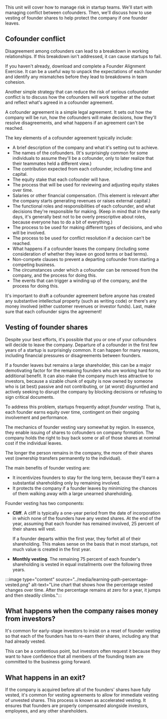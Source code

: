 This unit will cover how to manage risk in startup teams. We'll start with managing conflict between cofounders. Then, we'll discuss how to use vesting of founder shares to help protect the company if one founder leaves.

## Cofounder conflict

Disagreement among cofounders can lead to a breakdown in working relationships. If this breakdown isn't addressed, it can cause startups to fail.

If you haven't already, download and complete a Founder Alignment Exercise. It can be a useful way to unpack the expectations of each founder and identify any mismatches before they lead to breakdowns in team cohesion.

Another simple strategy that can reduce the risk of serious cofounder conflict is to discuss how the cofounders will work together at the outset and reflect what's agreed in a cofounder agreement.

A cofounder agreement is a simple legal agreement. It sets out how the company will be run, how the cofounders will make decisions, how they'll resolve disagreements, and what happens if an agreement can't be reached.

The key elements of a cofounder agreement typically include:

- A brief description of the company and what it's setting out to achieve.
- The names of the cofounders. (It's surprisingly common for some individuals to assume they'll be a cofounder, only to later realize that their teammates held a different view.)
- The contribution expected from each cofounder, including time and capital.
- The equity stake that each cofounder will have.
- The process that will be used for reviewing and adjusting equity stakes over time.
- Salaries or other financial compensation. (This element is relevant after the company starts generating revenues or raises external capital.)
- The functional roles and responsibilities of each cofounder, and what decisions they're responsible for making. (Keep in mind that in the early days, it's generally best not to be overly prescriptive about roles, because everyone has to do a bit of everything.)
- The process to be used for making different types of decisions, and who will be involved.
- The process to be used for conflict resolution if a decision can't be reached.
- What happens if a cofounder leaves the company (including some consideration of whether they leave on good terms or bad terms).
- Non-compete clauses to prevent a departing cofounder from starting a competing business.
- The circumstances under which a cofounder can be removed from the company, and the process for doing this.
- The events that can trigger a winding up of the company, and the process for doing this.

It's important to draft a cofounder agreement before anyone has created any substantive intellectual property (such as writing code) or there's any money involved (either customer revenues or investor funds). Last, make sure that each cofounder signs the agreement!

## Vesting of founder shares

Despite your best efforts, it's possible that you or one of your cofounders will decide to leave the company. Departure of a cofounder in the first few years of a startup is surprisingly common. It can happen for many reasons, including financial pressures or disagreements between founders.

If a founder leaves but remains a large shareholder, this can be a major demotivating factor for the remaining founders who are working hard for no additional benefit. It can also make the company much less attractive to investors, because a sizable chunk of equity is now owned by someone who is (at best) passive and not contributing, or (at worst) disgruntled and actively seeking to disrupt the company by blocking decisions or refusing to sign critical documents.

To address this problem, startups frequently adopt *founder vesting*. That is, each founder earns equity over time, contingent on their ongoing involvement and performance.

The mechanics of founder vesting vary somewhat by region. In essence, they enable issuing of shares to cofounders on company formation. The company holds the right to buy back some or all of those shares at nominal cost if the individual leaves.

The longer the person remains in the company, the more of their shares vest (ownership transfers permanently to the individual).

The main benefits of founder vesting are:

- It incentivizes founders to stay for the long term, because they'll earn a substantial shareholding only by remaining involved.
- It protects the company if a founder leaves by minimizing the chances of them walking away with a large unearned shareholding.

Founder vesting has two components:

- **Cliff**. A cliff is typically a one-year period from the date of incorporation in which none of the founders have any vested shares. At the end of the year, assuming that each founder has remained involved, 25 percent of their shares will vest.

  If a founder departs within the first year, they forfeit all of their shareholding. This makes sense on the basis that in most startups, not much value is created in the first year.

- **Monthly vesting**. The remaining 75 percent of each founder's shareholding is vested in equal installments over the following three years.

:::image type="content" source="../media/learning-path-percentage-vested.png" alt-text="Line chart that shows how the percentage vested changes over time. After the percentage remains at zero for a year, it jumps and then steadily climbs.":::

## What happens when the company raises money from investors?

It's common for early-stage investors to insist on a reset of founder vesting so that each of the founders has to re-earn their shares, including any that had already vested.

This can be a contentious point, but investors often request it because they want to have confidence that all members of the founding team are committed to the business going forward.

## What happens in an exit?

If the company is acquired before all of the founders' shares have fully vested, it's common for vesting agreements to allow for immediate vesting of unvested shares. This process is known as accelerated vesting. It ensures that founders are properly compensated alongside investors, employees, and any other shareholders.
